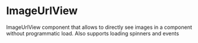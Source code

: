 # ImageUrlView
ImageUrlView component that allows to directly see images in a component without programmatic load. Also supports loading spinners and events
